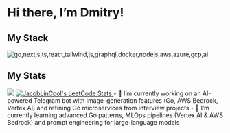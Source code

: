 # Hi there, I’m Dmitry!


## My Stack
<img src="https://skillicons.dev/icons?i=go,nextjs,ts,react,tailwind,js,graphql,docker,nodejs,aws,azure,gcp,ai" alt="go,nextjs,ts,react,tailwind,js,graphql,docker,nodejs,aws,azure,gcp,ai" />

## My Stats
<img src="https://github-readme-stats.vercel.app/api/top-langs/?username=DmitryMA&layout=compact&count_private=true" />
  <a href="https://github.com/JacobLinCool/LeetCode-Stats-Card" target="_blank">
    <img title="JacobLinCool's LeetCode Stats" alt="JacobLinCool's LeetCode Stats" src="https://leetcard.jacoblin.cool/JacobLinCool" />
  </a>
- 🔭 I’m currently working on an AI-powered Telegram bot with image-generation features (Go, AWS Bedrock, Vertex AI) and refining Go microservices from interview projects  
- 🌱 I’m currently learning advanced Go patterns, MLOps pipelines (Vertex AI & AWS Bedrock) and prompt engineering for large-language models
